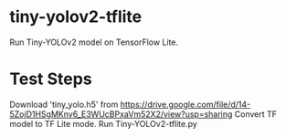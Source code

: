 # tiny-yolov2-tflite
Run Tiny-YOLOv2 model on TensorFlow Lite.

# Test Steps
Download 'tiny_yolo.h5' from https://drive.google.com/file/d/14-5ZojD1HSgMKnv6_E3WUcBPxaVm52X2/view?usp=sharing
Convert TF model to TF Lite mode.
Run Tiny-YOLOv2-tflite.py
